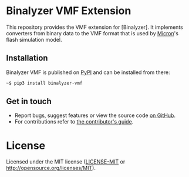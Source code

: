 # Binalyzer VMF Extension

This repository provides the VMF extension for [Binalyzer]. It implements
converters from binary data to the VMF format that is used by [Micron]'s flash
simulation model.

[Micron]: https://www.micron.com/products/nor-flash/serial-nor-flash/part-catalog/n25q256a11e1241e

## Installation

Binalyzer VMF is published on [PyPI](https://pypi.org/) and can be installed from there:

```sh
~$ pip3 install binalyzer-vmf
```

## Get in touch

- Report bugs, suggest features or view the source code [on GitHub].
- For contributions refer to [the contributor's guide].

[on GitHub]: https://github.com/denisvasilik/binalyzer-vmf
[the contributor's guide]: CONTRIBUTING.md

# License

Licensed under the MIT license ([LICENSE-MIT] or http://opensource.org/licenses/MIT).

[LICENSE-MIT]: LICENSE.rst